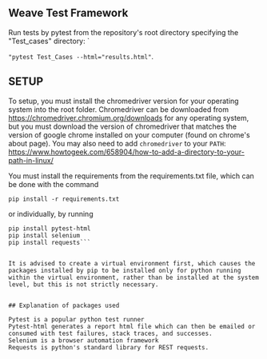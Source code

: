 ## Weave Test Framework

Run tests by pytest from the repository's root directory specifying the "Test_cases" directory: `

```"pytest Test_Cases --html="results.html"```.


## SETUP
To setup, you must install the chromedriver version for your operating system into the root folder. Chromedriver can be downloaded from https://chromedriver.chromium.org/downloads for any operating system, but you must download the version of chromedriver that matches the version of google chrome installed on your computer (found on chrome's about page). You may also need to add `chromedriver` to your `PATH`: https://www.howtogeek.com/658904/how-to-add-a-directory-to-your-path-in-linux/

You must install the requirements from the requirements.txt file, which can be done with the command

```pip install -r requirements.txt```

or individually, by running 
```pip install pytest
pip install pytest-html
pip install selenium
pip install requests```


It is advised to create a virtual environment first, which causes the packages installed by pip to be installed only for python running within the virtual environment, rather than be installed at the system level, but this is not strictly necessary. 


## Explanation of packages used

Pytest is a popular python test runner
Pytest-html generates a report html file which can then be emailed or consumed with test failures, stack traces, and successes.
Selenium is a browser automation framework
Requests is python's standard library for REST requests.



